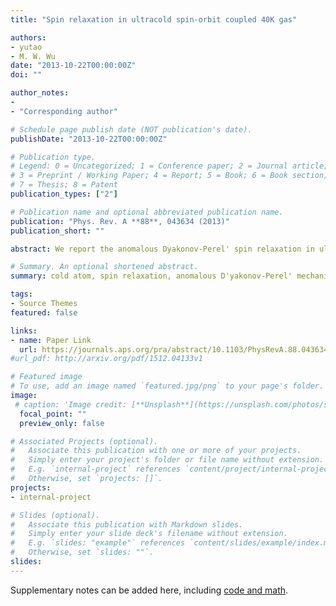 ```yaml
---
title: "Spin relaxation in ultracold spin-orbit coupled 40K gas"

authors:
- yutao
- M. W. Wu
date: "2013-10-22T00:00:00Z"
doi: ""

author_notes:
- 
- "Corresponding author"

# Schedule page publish date (NOT publication's date).
publishDate: "2013-10-22T00:00:00Z"

# Publication type.
# Legend: 0 = Uncategorized; 1 = Conference paper; 2 = Journal article;
# 3 = Preprint / Working Paper; 4 = Report; 5 = Book; 6 = Book section;
# 7 = Thesis; 8 = Patent
publication_types: ["2"]

# Publication name and optional abbreviated publication name.
publication: "Phys. Rev. A **88**, 043634 (2013)"
publication_short: ""

abstract: We report the anomalous Dyakonov-Perel' spin relaxation in ultracold spin-orbit-coupled 40K gas when the coupling between states, acting as an effective Zeeman magnetic field, is much stronger than the spin-orbit coupled field. Both the transverse and longitudinal spin relaxations are investigated with small and large spin polarizations. It is found that with small spin polarization, the transverse (longitudinal) spin relaxation is divided into four (two) regimes, the normal weak scattering regime, the anomalous Dyakonov-Perel'-like regime, the anomalous Elliott-Yafet-like regime, and the normal strong scattering regime (the anomalous Elliott-Yafet-like regime and the normal strong scattering regime). With large spin polarization, we find that the Hartree-Fock self-energy, which acts as an effective magnetic field, can markedly suppress the transverse spin relaxation in both weak and strong scattering limits. Moreover, by noting that as both the momentum relaxation time and the Hartree-Fock effective magnetic field vary with the scattering length in cold atoms, the anomalous Dyakonov-Perel'-like regime is suppressed and the transverse spin relaxation is hence divided into three regimes in the scattering length dependence, the normal weak scattering regime, the anomalous Elliott-Yafet-like regime, and the strong scattering regime. On the other hand, the longitudinal spin relaxation is again divided into the anomalous Elliott-Yafet-like and normal strong scattering regimes. Furthermore, it is found that the longitudinal spin relaxation can be either enhanced or suppressed by the Hartree-Fock effective magnetic field if the spin polarization is parallel or antiparallel to the effective Zeeman magnetic field. 

# Summary. An optional shortened abstract.
summary: cold atom, spin relaxation, anomalous D'yakonov-Perel' mechanism, Hartree-Fock field.

tags:
- Source Themes
featured: false

links:
- name: Paper Link
  url: https://journals.aps.org/pra/abstract/10.1103/PhysRevA.88.043634
#url_pdf: http://arxiv.org/pdf/1512.04133v1

# Featured image
# To use, add an image named `featured.jpg/png` to your page's folder. 
image:
 # caption: 'Image credit: [**Unsplash**](https://unsplash.com/photos/s9CC2SKySJM)'
  focal_point: ""
  preview_only: false

# Associated Projects (optional).
#   Associate this publication with one or more of your projects.
#   Simply enter your project's folder or file name without extension.
#   E.g. `internal-project` references `content/project/internal-project/index.md`.
#   Otherwise, set `projects: []`.
projects:
- internal-project

# Slides (optional).
#   Associate this publication with Markdown slides.
#   Simply enter your slide deck's filename without extension.
#   E.g. `slides: "example"` references `content/slides/example/index.md`.
#   Otherwise, set `slides: ""`.
slides:
---
```


Supplementary notes can be added here, including [code and math](https://sourcethemes.com/academic/docs/writing-markdown-latex/).
